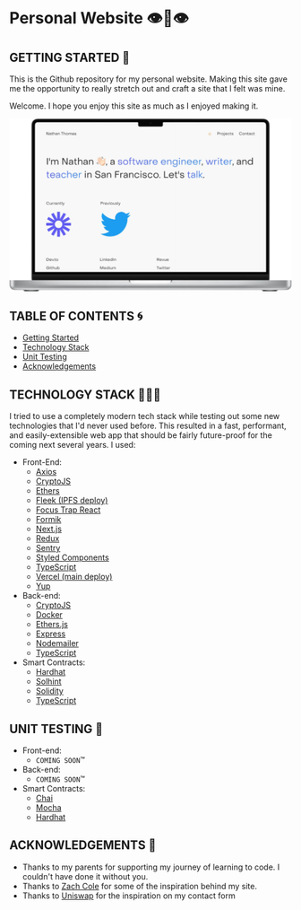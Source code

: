 # Personal Website 👁👄👁

## GETTING STARTED 💭

This is the Github repository for my personal website. Making this site gave me the opportunity to really stretch out and craft a site that I felt was mine.

Welcome. I hope you enjoy this site as much as I enjoyed making it.

![Website screenshot](./assets/readme-example-macbook.webp)

## TABLE OF CONTENTS 🌀

- [Getting Started](#getting-started)
- [Technology Stack](#technology-stack)
- [Unit Testing](#unit-testing)
- [Acknowledgements](#acknowledgements)

## TECHNOLOGY STACK 👨🏻‍💻

I tried to use a completely modern tech stack while testing out some new technologies that I'd never used before. This resulted in a fast, performant, and easily-extensible web app that should be fairly future-proof for the coming next several years. I used:

- Front-End:
  - [Axios](https://axios-http.com/docs/intro)
  - [CryptoJS](https://github.com/brix/crypto-js)
  - [Ethers](https://docs.ethers.io/v5/)
  - [Fleek (IPFS deploy)](https://fleek.co/)
  - [Focus Trap React](https://github.com/focus-trap/focus-trap-react)
  - [Formik](https://formik.org/)
  - [Next.js](https://nextjs.org/)
  - [Redux](https://redux.js.org/)
  - [Sentry](https://sentry.io/welcome/)
  - [Styled Components](https://styled-components.com/)
  - [TypeScript](https://www.typescriptlang.org/)
  - [Vercel (main deploy)](https://vercel.com/)
  - [Yup](https://github.com/jquense/yup)
- Back-end:
  - [CryptoJS](https://github.com/brix/crypto-js)
  - [Docker](https://www.docker.com/)
  - [Ethers.js](https://docs.ethers.io/v5/)
  - [Express](https://expressjs.com/)
  - [Nodemailer](https://github.com/nodemailer/nodemailer)
  - [TypeScript](https://www.typescriptlang.org/)
- Smart Contracts:
  - [Hardhat](https://hardhat.org/)
  - [Solhint](https://protofire.github.io/solhint/)
  - [Solidity](https://soliditylang.org/)
  - [TypeScript](https://www.typescriptlang.org/)

## UNIT TESTING 🧪

- Front-end:
  - `COMING SOON`™
- Back-end:
  - `COMING SOON`™
- Smart Contracts:
  - [Chai](https://www.chaijs.com/)
  - [Mocha](https://mochajs.org/)
  - [Hardhat](https://hardhat.org/)

## ACKNOWLEDGEMENTS 🎉

- Thanks to my parents for supporting my journey of learning to code. I couldn't have done it without you.
- Thanks to [Zach Cole](http://zcole.me/index.html) for some of the inspiration behind my site.
- Thanks to [Uniswap](https://uniswap.org/) for the inspiration on my contact form
